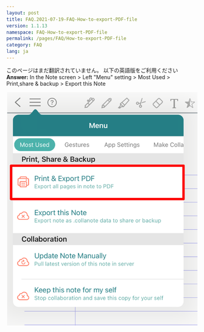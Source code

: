 ```yaml
---
layout: post
title: FAQ.2021-07-19-FAQ-How-to-export-PDF-file
version: 1.1.13
namespace: FAQ-How-to-export-PDF-file
permalink: /pages/FAQ/How-to-export-PDF-file
category: FAQ
lang: ja
---
```


このページはまだ翻訳されていません。 以下の英語版をご利用ください  
**Answer:** In the Note screen > Left "Menu" setting > Most Used > Print,share & backup > Export this Note  
<p align="center"> <img width="500" src="https://raw.githubusercontent.com/collanotewiki/collanotewiki.github.io/main/images/FAQimage/exportPDF.PNG" alt="picture export-PDF"> </p>
